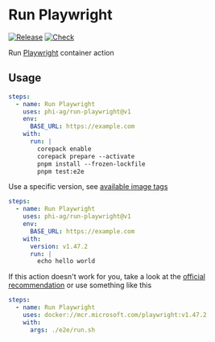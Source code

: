 # Run Playwright

[![Release](https://img.shields.io/github/v/release/phi-ag/run-playwright?style=for-the-badge)](https://github.com/phi-ag/run-playwright/releases)
[![Check](https://img.shields.io/github/actions/workflow/status/phi-ag/run-playwright/check.yml?style=for-the-badge&label=check)](https://github.com/phi-ag/run-playwright/actions/workflows/check.yml)

Run [Playwright](https://github.com/microsoft/playwright) container action

## Usage

```yaml
steps:
  - name: Run Playwright
    uses: phi-ag/run-playwright@v1
    env:
      BASE_URL: https://example.com
    with:
      run: |
        corepack enable
        corepack prepare --activate
        pnpm install --frozen-lockfile
        pnpm test:e2e
```

Use a specific version, see [available image tags](https://mcr.microsoft.com/en-us/product/playwright/tags)

```yaml
steps:
  - name: Run Playwright
    uses: phi-ag/run-playwright@v1
    env:
      BASE_URL: https://example.com
    with:
      version: v1.47.2
      run: |
        echo hello world
```

If this action doesn't work for you, take a look at the [official recommendation](https://github.com/microsoft/playwright-github-action) or use something like this

```yaml
steps:
  - name: Run Playwright
    uses: docker://mcr.microsoft.com/playwright:v1.47.2
    with:
      args: ./e2e/run.sh
```

